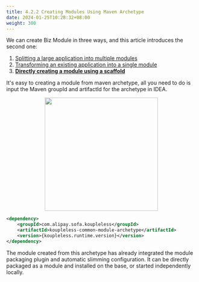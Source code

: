 ```yaml
---
title: 4.2.2 Creating Modules Using Maven Archetype
date: 2024-01-25T10:28:32+08:00
weight: 300
---
```


We can create Biz Module in three ways, and this article introduces the second one:

1. [Splitting a large application into multiple modules](/docs/contribution-guidelines/split-module-tool/split-module-tool-intro/)
2. [Transforming an existing application into a single module](/docs/tutorials/module-create/springboot-and-sofaboot/)
3. **[Directly creating a module using a scaffold](/docs/tutorials/module-create/init-by-archetype/)**

It's easy to creating a module from maven archetype, all you need to do is input the Maven groupId and artifactId for the archetype in IDEA.

<div style="text-align: center;">
    <img align="center" width="300px" src="/docs/tutorials/imgs/created-by-archetype.png" />
</div>

```xml
<dependency>
    <groupId>com.alipay.sofa.koupleless</groupId>
    <artifactId>koupleless-common-module-archetype</artifactId>
    <version>{koupleless.runtime.version}</version>
</dependency>
```

The module created from this archetype has already integrated the module packaging plugin and automatic slimming configuration. It can be directly packaged as a module and installed on the base, or started independently locally.
